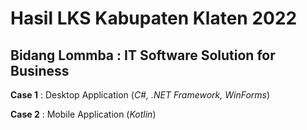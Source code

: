 # Hasil LKS Kabupaten Klaten 2022
## Bidang Lommba : IT Software Solution for Business



**Case 1** : Desktop Application (*C#, .NET Framework, WinForms*)

**Case 2** : Mobile Application (*Kotlin*)
